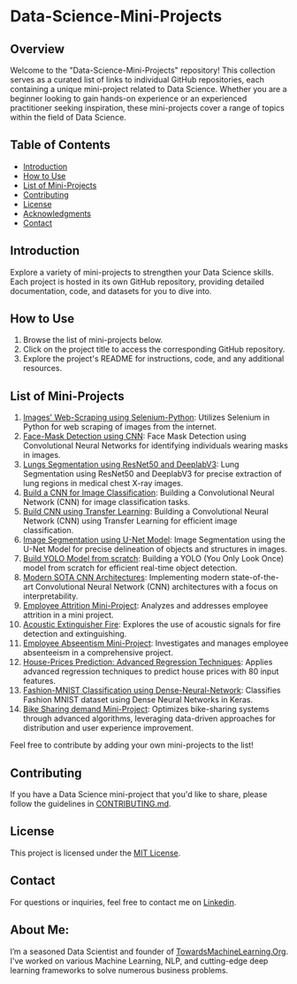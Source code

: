 # Data-Science-Mini-Projects

## Overview

Welcome to the "Data-Science-Mini-Projects" repository! This collection serves as a curated list of links to individual GitHub repositories, each containing a unique mini-project related to Data Science. Whether you are a beginner looking to gain hands-on experience or an experienced practitioner seeking inspiration, these mini-projects cover a range of topics within the field of Data Science.

## Table of Contents

- [Introduction](#introduction)
- [How to Use](#how-to-use)
- [List of Mini-Projects](#list-of-mini-projects)
- [Contributing](#contributing)
- [License](#license)
- [Acknowledgments](#acknowledgments)
- [Contact](#contact)

## Introduction

Explore a variety of mini-projects to strengthen your Data Science skills. Each project is hosted in its own GitHub repository, providing detailed documentation, code, and datasets for you to dive into.

## How to Use

1. Browse the list of mini-projects below.
2. Click on the project title to access the corresponding GitHub repository.
3. Explore the project's README for instructions, code, and any additional resources.

## List of Mini-Projects

1. [Images' Web-Scraping using Selenium-Python](https://github.com/Praveen76/Web-Scraping-using-Selenium-Python): Utilizes Selenium in Python for web scraping of images from the internet.
2. [Face-Mask Detection using CNN](https://github.com/Praveen76/Face-Mask-Detection-using-CNN): Face Mask Detection using Convolutional Neural Networks for identifying individuals wearing masks in images.
3. [Lungs Segmentation using ResNet50 and DeeplabV3](https://github.com/Praveen76/Lung-Segmentation-using-ResNet50-and-DeeplabV3): Lung Segmentation using ResNet50 and DeeplabV3 for precise extraction of lung regions in medical chest X-ray images.
4. [Build a CNN for Image Classification](https://github.com/Praveen76/Build-a-CNN-for-Image-Classification): Building a Convolutional Neural Network (CNN) for image classification tasks.
5. [Build CNN using Transfer Learning](https://github.com/Praveen76/Build-CNN-using-Transfer-Learning): Building a Convolutional Neural Network (CNN) using Transfer Learning for efficient image classification.
6. [Image Segmentation using U-Net Model](https://github.com/Praveen76/Image-Segmentation-using-U-Net-Model): Image Segmentation using the U-Net Model for precise delineation of objects and structures in images.
7. [Build YOLO Model from scratch](https://github.com/Praveen76/Build-YOLO-Model-from-scratch): Building a YOLO (You Only Look Once) model from scratch for efficient real-time object detection.
8. [Modern SOTA CNN Architectures](https://github.com/Praveen76/Modern-SOTA-CNN-Architectures): Implementing modern state-of-the-art Convolutional Neural Network (CNN) architectures with a focus on interpretability.
9. [Employee Attrition Mini-Project](https://github.com/Praveen76/Employee-Attrition-Mini-Project): Analyzes and addresses employee attrition in a mini project.
10. [Acoustic Extinguisher Fire](https://github.com/Praveen76/AcousticExtinguisherFire): Explores the use of acoustic signals for fire detection and extinguishing.
11. [Employee Abseentism Mini-Project](https://github.com/Praveen76/Employee-Abseentism-Project.git): Investigates and manages employee absenteeism in a comprehensive project.
12. [House-Prices Prediction: Advanced Regression Techniques](https://github.com/Praveen76/House-Prices--Advanced-Regression-Techniques): Applies advanced regression techniques to predict house prices with 80 input features.
13. [Fashion-MNIST Classification using Dense-Neural-Network](https://github.com/Praveen76/Fashion-MNIST-Classification-using-Dense-Neural-Network): Classifies Fashion MNIST dataset using Dense Neural Networks in Keras.
14. [Bike Sharing demand Mini-Project](https://github.com/Praveen76/Bike-Sharing-Algorithm): Optimizes bike-sharing systems through advanced algorithms, leveraging data-driven approaches for distribution and user experience improvement.

Feel free to contribute by adding your own mini-projects to the list!

## Contributing

If you have a Data Science mini-project that you'd like to share, please follow the guidelines in [CONTRIBUTING.md](CONTRIBUTING.md).

## License

This project is licensed under the [MIT License](LICENSE).


## Contact

For questions or inquiries, feel free to contact me on [Linkedin](https://www.linkedin.com/in/praveen-kumar-anwla-49169266/).

## **About Me**:
I’m a seasoned Data Scientist and founder of [TowardsMachineLearning.Org](https://towardsmachinelearning.org/). I've worked on various Machine Learning, NLP, and cutting-edge deep learning frameworks to solve numerous business problems.
